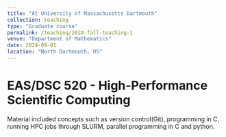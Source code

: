```yaml
---
title: "At University of Massachusetts Dartmouth"
collection: teaching
type: "Graduate course"
permalink: /teaching/2024-fall-teaching-1
venue: "Department of Mathematics"
date: 2024-09-01
location: "North Dartmouth, US"
---
```


EAS/DSC 520 - High-Performance Scientific Computing
======

Material included concepts such as version control(Git), programming in C, running HPC jobs 
through SLURM, parallel programming in C and python.
